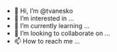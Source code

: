 - 👋 Hi, I’m @tvanesko
- 👀 I’m interested in ...
- 🌱 I’m currently learning ...
- 💞️ I’m looking to collaborate on ...
- 📫 How to reach me ...

<!---
tvanesko/tvanesko is a ✨ special ✨ repository because its `README.md` (this file) appears on your GitHub profile.
You can click the Preview link to take a look at your changes.
--->
